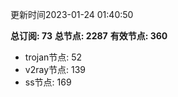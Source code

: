 更新时间2023-01-24 01:40:50

**总订阅: 73**
**总节点: 2287**
**有效节点: 360**
- trojan节点: 52
- v2ray节点: 139
- ss节点: 169
